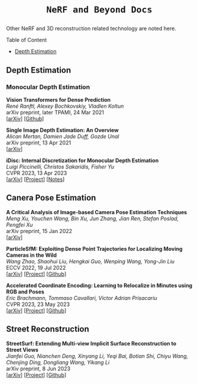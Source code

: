 # <p align='center'>`NeRF and Beyond Docs`</p>

Other NeRF and 3D reconstruction related technology are noted here.

<summary>Table of Content</summary>

- [Depth Estimation](#depth-estimation)

## Depth Estimation

### Monocular Depth Estimation

**Vision Transformers for Dense Prediction**<br>
*René Ranftl, Alexey Bochkovskiy, Vladlen Koltun*<br>
arXiv preprint, later TPAMI, 24 Mar 2021<br>
[[arXiv](https://arxiv.org/abs/2103.13413)] [[Github](https://github.com/isl-org/DPT)]

**Single Image Depth Estimation: An Overview**<br>
*Alican Mertan, Damien Jade Duff, Gozde Unal*<br>
arXiv preprint, 13 Apr 2021<br>
[[arXiv](https://arxiv.org/abs/2104.06456)]

**iDisc: Internal Discretization for Monocular Depth Estimation**<br>
*Luigi Piccinelli, Christos Sakaridis, Fisher Yu*<br>
CVPR 2023, 13 Apr 2023<br>
[[arXiv](https://arxiv.org/abs/2304.06334)] [[Project](https://www.vis.xyz/pub/idisc/)] [[Notes](./paper_discussions/iDisc.md)]


## Canera Pose Estimation

**A Critical Analysis of Image-based Camera Pose Estimation Techniques**<br>
*Meng Xu, Youchen Wang, Bin Xu, Jun Zhang, Jian Ren, Stefan Poslad, Pengfei Xu*<br>
arXiv preprint, 15 Jan 2022<br>
[[arXiv](https://arxiv.org/abs/2201.05816)]

**ParticleSfM: Exploiting Dense Point Trajectories for Localizing Moving Cameras in the Wild**<br>
*Wang Zhao, Shaohui Liu, Hengkai Guo, Wenping Wang, Yong-Jin Liu*<br>
ECCV 2022, 19 Jul 2022<br>
[[arXiv](https://arxiv.org/abs/2207.09137)] [[Project](http://b1ueber2y.me/projects/ParticleSfM/)] [[Github](https://github.com/bytedance/particle-sfm)]

**Accelerated Coordinate Encoding: Learning to Relocalize in Minutes using RGB and Poses**<br>
*Eric Brachmann, Tommaso Cavallari, Victor Adrian Prisacariu*<br>
CVPR 2023, 23 May 2023<br>
[[arXiv](https://arxiv.org/abs/2305.14059)] [[Project](https://nianticlabs.github.io/ace/)] [[Github](https://github.com/nianticlabs/ace)]


## Street Reconstruction

**StreetSurf: Extending Multi-view Implicit Surface Reconstruction to Street Views**<br>
*Jianfei Guo, Nianchen Deng, Xinyang Li, Yeqi Bai, Botian Shi, Chiyu Wang, Chenjing Ding, Dongliang Wang, Yikang Li*<br>
arXiv preprint, 8 Jun 2023<br>
[[arXiv](https://arxiv.org/abs/2306.04988)] [[Project](https://ventusff.github.io/streetsurf_web/)] [[Github](https://github.com/pjlab-ADG/neuralsim)]